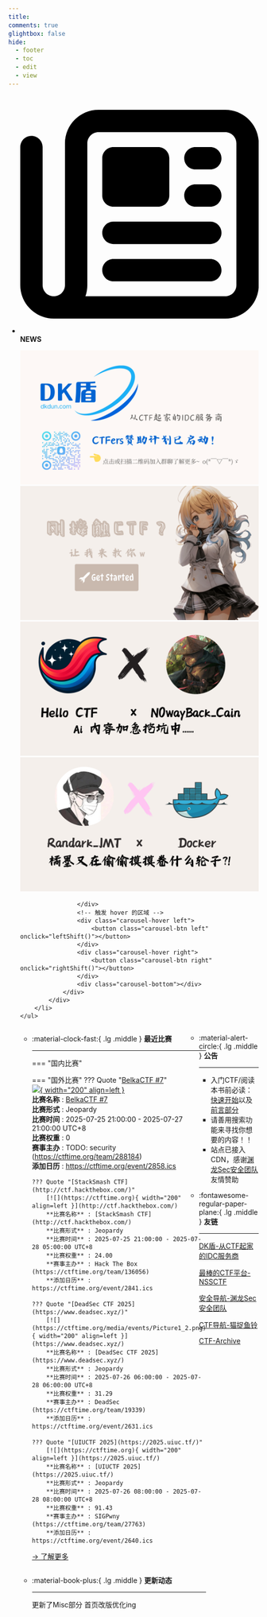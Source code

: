 ```yaml
---
title: 
comments: true
glightbox: false
hide:
  - footer
  - toc
  - edit
  - view
---
```


<div class="grid cards">
    <ul>
        <li>
            <p><span class="twemoji lg middle"><svg xmlns="http://www.w3.org/2000/svg"
                        viewBox="0 0 512 512"><!--! Font Awesome Free 6.5.1 by @fontawesome - https://fontawesome.com License - https://fontawesome.com/license/free (Icons: CC BY 4.0, Fonts: SIL OFL 1.1, Code: MIT License) Copyright 2023 Fonticons, Inc.-->
                        <path
                            d="M168 80c-13.3 0-24 10.7-24 24v304c0 8.4-1.4 16.5-4.1 24H440c13.3 0 24-10.7 24-24V104c0-13.3-10.7-24-24-24H168zM72 480c-39.8 0-72-32.2-72-72V112c0-13.3 10.7-24 24-24s24 10.7 24 24v296c0 13.3 10.7 24 24 24s24-10.7 24-24V104c0-39.8 32.2-72 72-72h272c39.8 0 72 32.2 72 72v304c0 39.8-32.2 72-72 72H72zm104-344c0-13.3 10.7-24 24-24h96c13.3 0 24 10.7 24 24v80c0 13.3-10.7 24-24 24h-96c-13.3 0-24-10.7-24-24v-80zm200-24h32c13.3 0 24 10.7 24 24s-10.7 24-24 24h-32c-13.3 0-24-10.7-24-24s10.7-24 24-24zm0 80h32c13.3 0 24 10.7 24 24s-10.7 24-24 24h-32c-13.3 0-24-10.7-24-24s10.7-24 24-24zm-176 80h208c13.3 0 24 10.7 24 24s-10.7 24-24 24H200c-13.3 0-24-10.7-24-24s10.7-24 24-24zm0 80h208c13.3 0 24 10.7 24 24s-10.7 24-24 24H200c-13.3 0-24-10.7-24-24s10.7-24 24-24z">
                        </path>
                    </svg></span> <strong>NEWS</strong></p>
            <div class="grid cards">
                <div class="carousel">
                    <div class="carousel-container">
                        <a href="https://www.dkdun.cn/"><img src="./assets/banner-dkdun.png" /></a>
                        <a href="../hc-start/" target="_blank"><img src="./assets/banner-quickstart.png" /></a>
                        <a href="../hc-ai/" target="_blank"><img src="./assets/banner-update.png" /></a>
                        <a href="https://github.com/CTF-Archives" target="_blank"><img src="./assets/banner-Achieve.png" /></a>
                        
                    </div>
                    <!-- 触发 hover 的区域 -->
                    <div class="carousel-hover left">
                        <button class="carousel-btn left" onclick="leftShift()"></button>
                    </div>
                    <div class="carousel-hover right">
                        <button class="carousel-btn right" onclick="rightShift()"></button>
                    </div>
                    <div class="carousel-bottom"></div>
                </div>
            </div>
        </li>
    </ul>
</div>

<div class="grid grid-cols-8 gap-4" style="display: grid;grid-template-columns: 70% 30%;" markdown>

<div class="grid cards" style="display: grid; grid-template-columns: 1fr;" markdown>

<div class="grid cards" markdown>

-   :material-clock-fast:{ .lg .middle } __最近比赛__

    ---
    <!-- 主页赛事展示_开始 -->
    === "国内比赛"
    
    === "国外比赛"
        ??? Quote "[BelkaCTF #7](https://belkasoft.com/belkactf7/)"  
            [![](https://ctftime.org/media/events/belkaCTF_ctftime.png){ width="200" align=left }](https://belkasoft.com/belkactf7/)  
            **比赛名称** : [BelkaCTF #7](https://belkasoft.com/belkactf7/)  
            **比赛形式** : Jeopardy  
            **比赛时间** : 2025-07-25 21:00:00 - 2025-07-27 21:00:00 UTC+8  
            **比赛权重** : 0  
            **赛事主办** : TODO: security (https://ctftime.org/team/288184)  
            **添加日历** : https://ctftime.org/event/2858.ics  
            
        ??? Quote "[StackSmash CTF](http://ctf.hackthebox.com/)"  
            [![](https://ctftime.org){ width="200" align=left }](http://ctf.hackthebox.com/)  
            **比赛名称** : [StackSmash CTF](http://ctf.hackthebox.com/)  
            **比赛形式** : Jeopardy  
            **比赛时间** : 2025-07-25 21:00:00 - 2025-07-28 05:00:00 UTC+8  
            **比赛权重** : 24.00  
            **赛事主办** : Hack The Box (https://ctftime.org/team/136056)  
            **添加日历** : https://ctftime.org/event/2841.ics  
            
        ??? Quote "[DeadSec CTF 2025](https://www.deadsec.xyz/)"  
            [![](https://ctftime.org/media/events/Picture1_2.png){ width="200" align=left }](https://www.deadsec.xyz/)  
            **比赛名称** : [DeadSec CTF 2025](https://www.deadsec.xyz/)  
            **比赛形式** : Jeopardy  
            **比赛时间** : 2025-07-26 06:00:00 - 2025-07-28 06:00:00 UTC+8  
            **比赛权重** : 31.29  
            **赛事主办** : DeadSec (https://ctftime.org/team/19339)  
            **添加日历** : https://ctftime.org/event/2631.ics  
            
        ??? Quote "[UIUCTF 2025](https://2025.uiuc.tf/)"  
            [![](https://ctftime.org){ width="200" align=left }](https://2025.uiuc.tf/)  
            **比赛名称** : [UIUCTF 2025](https://2025.uiuc.tf/)  
            **比赛形式** : Jeopardy  
            **比赛时间** : 2025-07-26 08:00:00 - 2025-07-28 08:00:00 UTC+8  
            **比赛权重** : 91.43  
            **赛事主办** : SIGPwny (https://ctftime.org/team/27763)  
            **添加日历** : https://ctftime.org/event/2640.ics  
            
    <!-- 主页赛事展示_结束 -->
    [→ 了解更多](./Event/)

</div>
  <div class="grid cards" markdown>

-   :material-book-plus:{ .lg .middle } __更新动态__

    ---

    更新了Misc部分 首页改版优化ing

</div>  
</div>
<div class="grid cards" markdown>

<div class="grid cards" markdown>

-   :material-alert-circle:{ .lg .middle } __公告__

    ---

    - 入门CTF/阅读本书前必读：[快速开始](./hc-start/)以及[前言部分](./hc-preface/)  
    - 请善用搜索功能来寻找你想要的内容！！
    - 站点已接入 CDN，感谢[渊龙Sec安全团队](https://dh.aabyss.cn)友情赞助

-   :fontawesome-regular-paper-plane:{ .lg .middle } __友链__

    ---

    [DK盾-从CTF起家的IDC服务商](https://www.dkdun.cn)

    [最棒的CTF平台-NSSCTF](https://www.nssctf.cn/)  

    [安全导航-渊龙Sec安全团队](https://dh.aabyss.cn)    

    [CTF导航-猫捉鱼铃](https://ctf.mzy0.com/)

    [CTF-Archive](https://github.com/CTF-Archives)

</div>   

</div>

</div>
